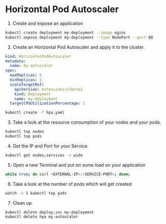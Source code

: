 # Horizontal Pod Autoscaler

1. Create and expose an application
```bash
kubectl create deployment my-deployment --image nginx
kubectl expose deployment my-deployment --type NodePort --port 80
```
2. Create an Horizontal Pod Autoscaler and apply it to the cluster.
```yaml
kind: HorizontalPodAutoscaler
metadata:
  name: my-autoscaler
spec:
  maxReplicas: 5
  minReplicas: 1
  scaleTargetRef:
    apiVersion: extensions/v1beta1
    kind: Deployment
    name: my-deployment
  targetCPUUtilizationPercentage: 1
```
```bash
kubectl create -f hpa.yaml
```
3. Take a look at the resource consumption of your nodes and your pods.
```bash
kubectl top nodes
kubectl top pods
```
4. Get the IP and Port for your Service
```bash
kubectl get nodes,services -o wide
```
5. Open a new Terminal and put on some load on your application
```bash
while true; do curl <EXTERNAL-IP>:<SERVICE-PORT>; done;
```
6. Take a look at the number of pods which will get created
```bash
watch -n 1 kubectl top pods
```
7. Clean up.
```bash
kubectl delete deploy,svc my-deployment
kubectl delete hpa my-autoscaler
```
